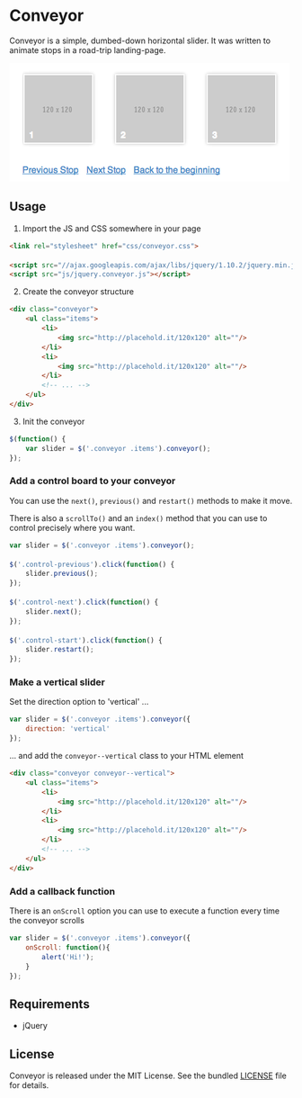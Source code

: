# Conveyor

Conveyor is a simple, dumbed-down horizontal slider. It was written to animate stops in a road-trip landing-page.

![Screenshot](img/screenshot.png)


## Usage

1. Import the JS and CSS somewhere in your page

```html
<link rel="stylesheet" href="css/conveyor.css">

<script src="//ajax.googleapis.com/ajax/libs/jquery/1.10.2/jquery.min.js"></script>
<script src="js/jquery.conveyor.js"></script>
```

2. Create the conveyor structure

```html
<div class="conveyor">
    <ul class="items">
        <li>
            <img src="http://placehold.it/120x120" alt=""/>
        </li>
        <li>
            <img src="http://placehold.it/120x120" alt=""/>
        </li>
        <!-- ... -->
    </ul>
</div>
```

3. Init the conveyor

```js
$(function() {
    var slider = $('.conveyor .items').conveyor();
});
```

### Add a control board to your conveyor

You can use the `next()`, `previous()` and `restart()` methods to make it move.

There is also a `scrollTo()` and an `index()` method that you can use to control precisely where you want.

```js
var slider = $('.conveyor .items').conveyor();

$('.control-previous').click(function() {
    slider.previous();
});

$('.control-next').click(function() {
    slider.next();
});

$('.control-start').click(function() {
    slider.restart();
});
```

### Make a vertical slider

Set the direction option to 'vertical' ...

```js
var slider = $('.conveyor .items').conveyor({
    direction: 'vertical'
});
```

... and add the `conveyor--vertical` class to your HTML element

```html
<div class="conveyor conveyor--vertical">
    <ul class="items">
        <li>
            <img src="http://placehold.it/120x120" alt=""/>
        </li>
        <li>
            <img src="http://placehold.it/120x120" alt=""/>
        </li>
        <!-- ... -->
    </ul>
</div>
```

### Add a callback function

There is an `onScroll` option you can use to execute a function every time the conveyor scrolls

```js
var slider = $('.conveyor .items').conveyor({
    onScroll: function(){
        alert('Hi!');
    }
});
```


## Requirements

- jQuery


## License

Conveyor is released under the MIT License. See the bundled [LICENSE](LICENSE) file for details.
